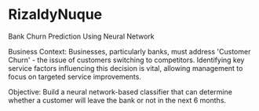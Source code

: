 # RizaldyNuque
Bank Churn Prediction Using Neural Network

Business Context:
Businesses, particularly banks, must address 'Customer Churn' - the issue of customers switching to competitors. Identifying key service factors influencing this decision is vital, allowing management to focus on targeted service improvements.

Objective:
Build a neural network-based classifier that can determine whether a customer will leave the bank or not in the next 6 months.
